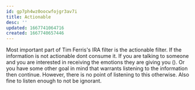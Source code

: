 ```yaml
---
id: gp7ph4wz0oocwfojgr3av7i
title: Actionable
desc: ''
updated: 1667741064716
created: 1667740657446
---
```


Most important part of Tim Ferris's IRA filter is the actionable filter. If the information is not actionable dont consume it. If you are talking to someone and you are interested in receiving the emotions they are giving you (). Or you have some other goal in mind that warrants listening to the information then continue. However, there is no point of listening to this otherwise. Also fine to listen enough to not be ignorant. 

